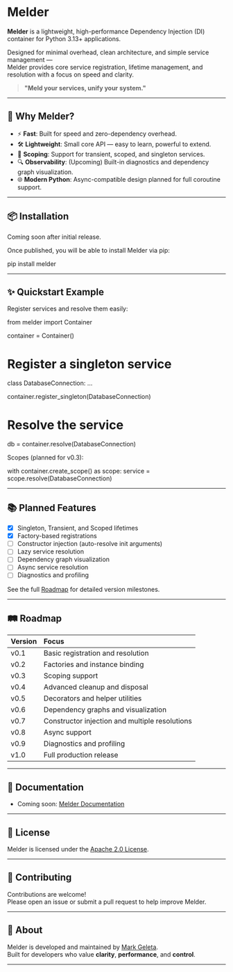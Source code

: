 # Melder

**Melder** is a lightweight, high-performance Dependency Injection (DI) container for Python 3.13+ applications.

Designed for minimal overhead, clean architecture, and simple service management —  
Melder provides core service registration, lifetime management, and resolution with a focus on speed and clarity.

> **"Meld your services, unify your system."**

---

## 🚀 Why Melder?

- ⚡ **Fast**: Built for speed and zero-dependency overhead.
- 🛠️ **Lightweight**: Small core API — easy to learn, powerful to extend.
- 🧠 **Scoping**: Support for transient, scoped, and singleton services.
- 🔍 **Observability**: (Upcoming) Built-in diagnostics and dependency graph visualization.
- 🌐 **Modern Python**: Async-compatible design planned for full coroutine support.

---

## 📦 Installation

Coming soon after initial release.

Once published, you will be able to install Melder via pip:

<bash>
pip install melder
</bash>

---

## ✨ Quickstart Example

Register services and resolve them easily:

<bash>
from melder import Container

container = Container()

# Register a singleton service
class DatabaseConnection:
    ...

container.register_singleton(DatabaseConnection)

# Resolve the service
db = container.resolve(DatabaseConnection)
</bash>

Scopes (planned for v0.3):

<bash>
with container.create_scope() as scope:
    service = scope.resolve(DatabaseConnection)
</bash>

---

## 📚 Planned Features

- [x] Singleton, Transient, and Scoped lifetimes
- [x] Factory-based registrations
- [ ] Constructor injection (auto-resolve init arguments)
- [ ] Lazy service resolution
- [ ] Dependency graph visualization
- [ ] Async service resolution
- [ ] Diagnostics and profiling

See the full [Roadmap](ROADMAP.md) for detailed version milestones.

---

## 🛤 Roadmap

| Version | Focus |
|:---|:---|
| v0.1 | Basic registration and resolution |
| v0.2 | Factories and instance binding |
| v0.3 | Scoping support |
| v0.4 | Advanced cleanup and disposal |
| v0.5 | Decorators and helper utilities |
| v0.6 | Dependency graphs and visualization |
| v0.7 | Constructor injection and multiple resolutions |
| v0.8 | Async support |
| v0.9 | Diagnostics and profiling |
| v1.0 | Full production release |

---

## 📖 Documentation

- Coming soon: [Melder Documentation](https://github.com/Synaptic724/melder)

---

## 📝 License

Melder is licensed under the [Apache 2.0 License](LICENSE).

---

## 🤝 Contributing

Contributions are welcome!  
Please open an issue or submit a pull request to help improve Melder.

---

## 🧠 About

Melder is developed and maintained by [Mark Geleta](https://github.com/Synaptic724).  
Built for developers who value **clarity**, **performance**, and **control**.

---
